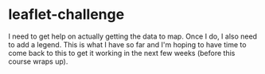 # leaflet-challenge

I need to get help on actually getting the data to map. Once I do, I also need to add a legend. This is what I have so far and I'm hoping to have time to come back to this to get it working in the next few weeks (before this course wraps up).
